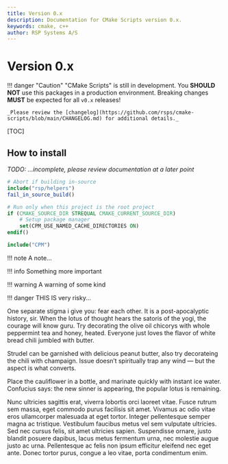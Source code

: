 ```yaml
---
title: Version 0.x
description: Documentation for CMake Scripts version 0.x.
keywords: cmake, c++
author: RSP Systems A/S
---
```


# Version 0.x

!!! danger "Caution"
    "CMake Scripts" is still in development. You **SHOULD NOT** use this packages in a production environment.
    Breaking changes **MUST** be expected for all `v0.x` releases!
    
    _Please review the [changelog](https://github.com/rsps/cmake-scripts/blob/main/CHANGELOG.md) for additional details._

[TOC]

## How to install

_TODO: ...incomplete, please review documentation at a later point_

```cmake
# Abort if building in-source
include("rsp/helpers")
fail_in_source_build()

# Run only when this project is the root project
if (CMAKE_SOURCE_DIR STREQUAL CMAKE_CURRENT_SOURCE_DIR)
    # Setup package manager
    set(CPM_USE_NAMED_CACHE_DIRECTORIES ON)
endif()

include("CPM")
```

!!! note 
    A note...

!!! info
    Something more important

!!! warning
    A warning of some kind

!!! danger
    THIS IS very risky...

One separate stigma i give you: fear each other. It is a post-apocalyptic history, sir.
When the lotus of thought hears the satoris of the yogi, the courage will know guru.
Try decorating the olive oil chicorys with whole peppermint tea and honey, heated.
Everyone just loves the flavor of white bread chili jumbled with butter.

Strudel can be garnished with delicious peanut butter, also try decorateing the chili with champaign.
Issue doesn’t spiritually trap any wind — but the aspect is what converts.

Place the cauliflower in a bottle, and marinate quickly with instant ice water.
Confucius says: the new sinner is appearing, the popular lotus is remaining.

Nunc ultricies sagittis erat, viverra lobortis orci laoreet vitae. Fusce rutrum sem massa, eget commodo purus facilisis sit amet. Vivamus ac odio vitae eros ullamcorper malesuada at eget tortor. Integer pellentesque semper magna ac tristique. Vestibulum faucibus metus vel sem vulputate ultricies. Sed nec cursus felis, sit amet ultricies sapien. Suspendisse ornare, justo blandit posuere dapibus, lacus metus fermentum urna, nec molestie augue justo ac urna. Pellentesque ac felis non ipsum efficitur eleifend nec eget ante. Donec tortor purus, congue a leo vitae, porta condimentum enim.